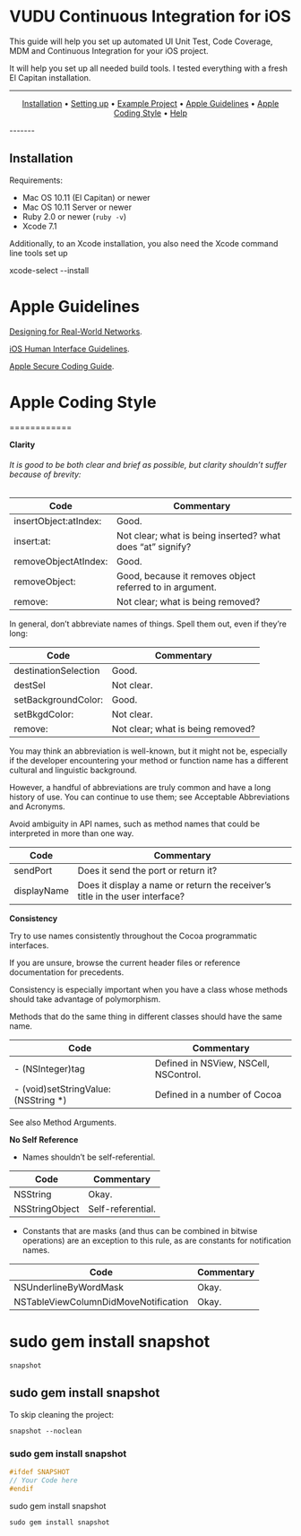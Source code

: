 VUDU Continuous Integration for iOS
============

This guide will help you set up automated UI Unit Test, Code Coverage, MDM and Continuous Integration for your iOS project. 

It will help you set up all needed build tools. I tested everything with a fresh El Capitan installation.

-------
<p align="center">
<a href="#installation">Installation</a> &bull; 
<a href="#setting-up-fastlane">Setting up</a> &bull; 
<a href="#example-project">Example Project</a> &bull; 
<a href="#example-project">Apple Guidelines</a> &bull; 
<a href="#Apple-Coding-Style">Apple Coding Style</a> &bull; 
<a href="#help">Help</a>
</p>
-------

## Installation

Requirements:

- Mac OS 10.11 (El Capitan) or newer
- Mac OS 10.11 Server or newer
- Ruby 2.0 or newer (`ruby -v`)
- Xcode 7.1

Additionally, to an Xcode installation, you also need the Xcode command line tools set up

xcode-select --install


Apple Guidelines
============

[Designing for Real-World Networks](https://developer.apple.com/library/ios/documentation/NetworkingInternetWeb/Conceptual/NetworkingOverview/WhyNetworkingIsHard/WhyNetworkingIsHard.html).

[iOS Human Interface Guidelines](https://developer.apple.com/library/ios/documentation/UserExperience/Conceptual/MobileHIG/index.html#//apple_ref/doc/uid/TP40006556).

[Apple Secure Coding Guide](https://developer.apple.com/library/ios/documentation/Security/Conceptual/SecureCodingGuide/Introduction.html#//apple_ref/doc/uid/TP40002415).




# Apple Coding Style


============

**Clarity**

###### It is good to be both clear and brief as possible, but clarity shouldn’t suffer because of brevity:

Code | Commentary
------------ |-----
insertObject:atIndex: | Good.
insert:at: | Not clear; what is being inserted? what does “at” signify?
removeObjectAtIndex: | Good.
removeObject: | Good, because it removes object referred to in argument.
remove: | Not clear; what is being removed?


In general, don’t abbreviate names of things. Spell them out, even if they’re long:

Code | Commentary
------------ |-----
destinationSelection | Good.
destSel | Not clear.
setBackgroundColor: | Good.
setBkgdColor: | Not clear.
remove: | Not clear; what is being removed?


You may think an abbreviation is well-known, but it might not be, especially if the developer encountering your method or function name has a different cultural and linguistic background.

However, a handful of abbreviations are truly common and have a long history of use. You can continue to use them; see Acceptable Abbreviations and Acronyms.

Avoid ambiguity in API names, such as method names that could be interpreted in more than one way.

Code | Commentary
------------ |-----
sendPort | Does it send the port or return it?
displayName | Does it display a name or return the receiver’s title in the user interface?


**Consistency**

Try to use names consistently throughout the Cocoa programmatic interfaces. 

If you are unsure, browse the current header files or reference documentation for precedents.

Consistency is especially important when you have a class whose methods should take advantage of polymorphism. 

Methods that do the same thing in different classes should have the same name.


Code | Commentary
------------ |-----
- (NSInteger)tag | Defined in NSView, NSCell, NSControl.
- (void)setStringValue:(NSString *)| Defined in a number of Cocoa 

See also Method Arguments.

**No Self Reference**

- Names shouldn’t be self-referential.

Code | Commentary
------------ |-----
NSString | Okay.
NSStringObject | Self-referential.


- Constants that are masks (and thus can be combined in bitwise operations) are an exception to this rule, as are constants for notification names.


Code | Commentary
------------ |-----
NSUnderlineByWordMask | Okay.
NSTableViewColumnDidMoveNotification | Okay.


# sudo gem install snapshot

```
snapshot
```

## sudo gem install snapshot

To skip cleaning the project:
```
snapshot --noclean
```


### sudo gem install snapshot
```objective-c
#ifdef SNAPSHOT
// Your Code here
#endif
```

sudo gem install snapshot

    sudo gem install snapshot